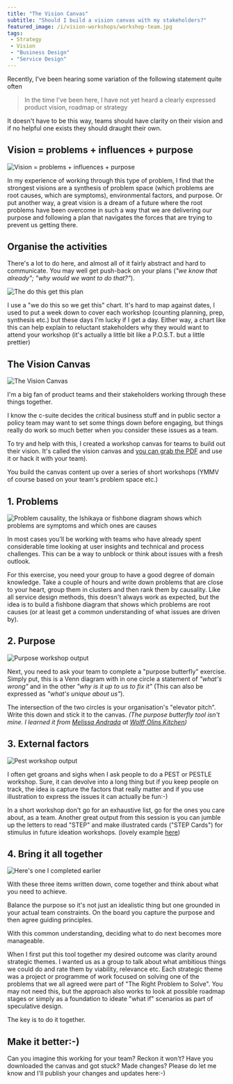 ```yaml
---
title: "The Vision Canvas"
subtitle: "Should I build a vision canvas with my stakeholders?"
featured_image: /i/vision-workshops/workshop-team.jpg
tags:
 - Strategy
 - Vision
 - "Business Design"
 - "Service Design"
---
```


Recently, I've been hearing some variation of the following statement quite often

> In the time I've been here, I have not yet heard a clearly expressed product vision, roadmap or strategy

It doesn't have to be this way, teams should have clarity on their vision and if no helpful one exists they should draught their own. 

## Vision = problems + influences + purpose

![Vision = problems + influences + purpose](/i/vision-workshops/4-parts-of-vision.jpg)

In my experience of working through this type of problem, I find that the strongest visions are a synthesis of problem space (which problems are root causes, which are symptoms), environmental factors, and purpose. Or put another way, a great vision is a dream of a future where the root problems have been overcome in such a way that we are delivering our purpose and following a plan that navigates the forces that are trying to prevent us getting there. 


## Organise the activities

There's a lot to do here, and almost all of it fairly abstract and hard to communicate. You may well get push-back on your plans (_"we know that already"; "why would we want to do that?"_).

![The do this get this plan](/i/vision-workshops/How-we-got-here-crop.jpg)

I use a "we do this so we get this" chart. It's hard to map against dates, I used to put a week down to cover each workshop (counting planning, prep, synthesis etc.) but these days I'm lucky if I get a day. Either way, a chart like this can help explain to reluctant stakeholders why they would want to attend your workshop (it's actually a little bit like a P.O.S.T. but a little prettier)


## The Vision Canvas

![The Vision Canvas](/i/vision-workshops/canvas.png)

I'm a big fan of product teams and their stakeholders working through these things together. 

I know the c-suite decides the critical business stuff and in public sector a policy team may want to set some things down before engaging, but things really do work so much better when you consider these issues as a team.

To try and help with this, I created a workshop canvas for teams to build out their vision. It's called the vision canvas and [you can grab the PDF](/i/vision-workshops/A0-canvas-blackandwhite.pdf) and use it or hack it with your team).

You build the canvas content up over a series of short workshops (YMMV of course based on your team's problem space etc.)

## 1. Problems

![Problem causality, the Ishikaya or fishbone diagram shows which problems are symptoms and which ones are causes](/i/vision-workshops/prob-sheet.jpg)

In most cases you'll be working with teams who have already spent considerable time looking at user insights and technical and process challenges. This can be a way to unblock or think about issues with a fresh outlook. 

For this exercise, you need your group to have a good degree of domain knowledge. Take a couple of hours and write down problems that are close to your heart, group them in clusters and then rank them by causality. Like all service design methods, this doesn't always work as expected, but the idea is to build a fishbone diagram that shows which problems are root causes (or at least get a common understanding of what issues are driven by).

## 2. Purpose

![Purpose workshop output](/i/vision-workshops/purpose.jpg)

Next, you need to ask your team to complete a "purpose butterfly" exercise. Simply put, this is a Venn diagram with in one circle a statement of _"what's wrong"_ and in the other _"why is it up to us to fix it"_ (This can also be expressed as _"what's unique about us"_). 

The intersection of the two circles is your organisation's "elevator pitch". Write this down and stick it to the canvas. _(The purpose butterfly tool isn't mine. I learned it from [Melissa Andrada](https://twitter.com/melissaandrada) at [Wolff Olins Kitchen](https://www.wolffolins.com/))_


## 3. External factors 

![Pest workshop output](/i/vision-workshops/pest.jpg)

I often get groans and sighs when I ask people to do a PEST or PESTLE workshop. Sure, it can devolve into a long thing but if you keep people on track, the idea is capture the factors that really matter and if you use illustration to express the issues it can actually be fun:-)

In a short workshop don't go for an exhaustive list, go for the ones you care about, as a team. Another great output from this session is you can jumble up the letters to read "STEP" and make illustrated cards ("STEP Cards") for stimulus in future ideation workshops. (lovely example [here](https://www.service-design-network.org/headlines/finalist-gsa-rbs-future-bank-2025-according-to-generation-y))


## 4. Bring it all together

![Here's one I completed earlier](/i/vision-workshops/model-canvas.jpg)

With these three items written down, come together and think about what you need to achieve. 

Balance the purpose so it's not just an idealistic thing but one grounded in your actual team constraints. On the board you capture the purpose and then agree guiding principles. 

With this common understanding, deciding what to do next becomes more manageable.

When I first put this tool together my desired outcome was clarity around strategic themes. I wanted us as a group to talk about what ambitious things we could do and rate them by viability, relevance etc. Each strategic theme was a project or programme of work focused on solving one of the problems that we all agreed were part of "The Right Problem to Solve". You may not need this, but the approach also works to look at possible roadmap stages or simply as a foundation to ideate "what if" scenarios as part of speculative design. 

The key is to do it together.


<h2>Make it better:-)</h2>

Can you imagine this working for your team? Reckon it won't? Have you downloaded the canvas and got stuck? Made changes? Please do let me know and I'll publish your changes and updates here:-) 






